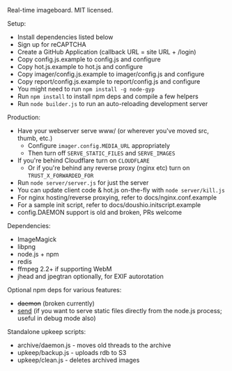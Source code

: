 Real-time imageboard.
MIT licensed.

Setup:

* Install dependencies listed below
* Sign up for reCAPTCHA
* Create a GitHub Application (callback URL = site URL + /login)
* Copy config.js.example to config.js and configure
* Copy hot.js.example to hot.js and configure
* Copy imager/config.js.example to imager/config.js and configure
* Copy report/config.js.example to report/config.js and configure
* You might need to run `npm install -g node-gyp`
* Run `npm install` to install npm deps and compile a few helpers
* Run `node builder.js` to run an auto-reloading development server

Production:

* Have your webserver serve www/ (or wherever you've moved src, thumb, etc.)
  - Configure `imager.config.MEDIA_URL` appropriately
  - Then turn off `SERVE_STATIC_FILES` and `SERVE_IMAGES`
* If you're behind Cloudflare turn on `CLOUDFLARE`
  - Or if you're behind any reverse proxy (nginx etc) turn on `TRUST_X_FORWARDED_FOR`
* Run `node server/server.js` for just the server
* You can update client code & hot.js on-the-fly with `node server/kill.js`
* For nginx hosting/reverse proxying, refer to docs/nginx.conf.example
* For a sample init script, refer to docs/doushio.initscript.example
* config.DAEMON support is old and broken, PRs welcome

Dependencies:

* ImageMagick
* libpng
* node.js + npm
* redis
* ffmpeg 2.2+ if supporting WebM
* jhead and jpegtran optionally, for EXIF autorotation

Optional npm deps for various features:

* ~~daemon~~ (broken currently)
* [send](https://github.com/visionmedia/send) (if you want to serve static files directly from the node.js process; useful in debug mode also)

Standalone upkeep scripts:

* archive/daemon.js - moves old threads to the archive
* upkeep/backup.js - uploads rdb to S3
* upkeep/clean.js - deletes archived images
